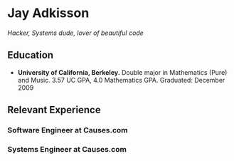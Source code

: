 # Jay Adkisson
_Hacker, Systems dude, lover of beautiful code_

## Education
* **University of California, Berkeley.**  Double major in Mathematics (Pure) and Music.  3.57 UC GPA, 4.0 Mathematics GPA.  Graduated: December 2009

## Relevant Experience

### Software Engineer at Causes.com
### Systems Engineer at Causes.com
